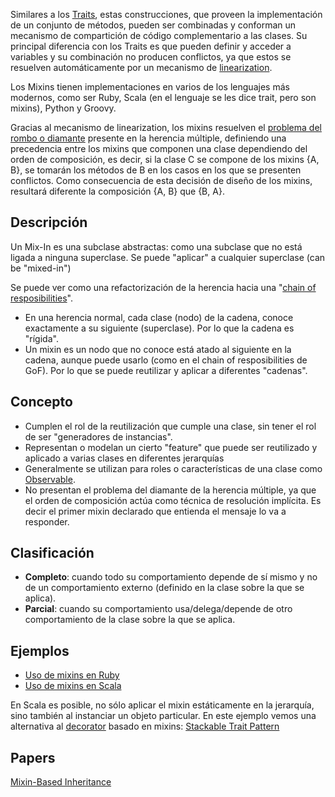 Similares a los [Traits](traits.html), estas construcciones, que proveen la implementación de un conjunto de métodos, pueden ser combinadas y conforman un mecanismo de compartición de código complementario a las clases. Su principal diferencia con los Traits es que pueden definir y acceder a variables y su combinación no producen conflictos, ya que estos se resuelven automáticamente por un mecanismo de [linearization](flattening-vs-linearization.html).

Los Mixins tienen implementaciones en varios de los lenguajes más modernos, como ser Ruby, Scala (en el lenguaje se les dice trait, pero son mixins), Python y Groovy.

Gracias al mecanismo de linearization, los mixins resuelven el [problema del rombo o diamante](http://en.wikipedia.org/wiki/Multiple_inheritance#The_diamond_problem) presente en la herencia múltiple, definiendo una precedencia entre los mixins que componen una clase dependiendo del orden de composición, es decir, si la clase C se compone de los mixins {A, B}, se tomarán los métodos de B en los casos en los que se presenten conflictos. Como consecuencia de esta decisión de diseño de los mixins, resultará diferente la composición {A, B} que {B, A}.

Descripción
-----------

Un Mix-In es una subclase abstractas: como una subclase que no está ligada a ninguna superclase. Se puede "aplicar" a cualquier superclase (can be "mixed-in")

Se puede ver como una refactorización de la herencia hacia una "[chain of resposibilities](http://sourcemaking.com/design_patterns/chain_of_responsibility)".

-   En una herencia normal, cada clase (nodo) de la cadena, conoce exactamente a su siguiente (superclase). Por lo que la cadena es "rígida".
-   Un mixin es un nodo que no conoce está atado al siguiente en la cadena, aunque puede usarlo (como en el chain of resposibilities de GoF). Por lo que se puede reutilizar y aplicar a diferentes "cadenas".

Concepto
--------

-   Cumplen el rol de la reutilización que cumple una clase, sin tener el rol de ser "generadores de instancias".
-   Representan o modelan un cierto "feature" que puede ser reutilizado y aplicado a varias clases en diferentes jerarquías
-   Generalmente se utilizan para roles o características de una clase como [Observable](http://sourcemaking.com/design_patterns/observer).
-   No presentan el problema del diamante de la herencia múltiple, ya que el orden de composición actúa como técnica de resolución implícita. Es decir el primer mixin declarado que entienda el mensaje lo va a responder.

Clasificación
-------------

-   **Completo**: cuando todo su comportamiento depende de sí mismo y no de un comportamiento externo (definido en la clase sobre la que se aplica).
-   **Parcial**: cuando su comportamiento usa/delega/depende de otro comportamiento de la clase sobre la que se aplica.

Ejemplos
--------

-   [Uso de mixins en Ruby](http://www.tutorialspoint.com/ruby/ruby_modules.htm)
-   [Uso de mixins en Scala](http://docs.scala-lang.org/tutorials/tour/traits.html)

En Scala es posible, no sólo aplicar el mixin estáticamente en la jerarquía, sino también al instanciar un objeto particular. En este ejemplo vemos una alternativa al [decorator](http://sourcemaking.com/design_patterns/decorator) basado en mixins: [Stackable Trait Pattern](http://www.artima.com/scalazine/articles/stackable_trait_pattern.html)

Papers
------

[Mixin-Based Inheritance](http://stephane.ducasse.free.fr/Teaching/CoursAnnecy/0506-Master/ForPresentations/p303-bracha.pdf)
